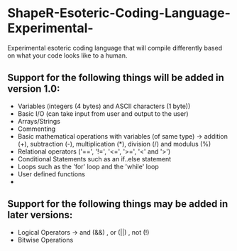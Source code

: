 # ShapeR-Esoteric-Coding-Language-Experimental-

Experimental esoteric coding language that will compile differently based on what your code looks like to a human.

## Support for the following things will be added in version 1.0:
- Variables (integers (4 bytes) and ASCII characters (1 byte))
- Basic I/O (can take input from user and output to the user)
- Arrays/Strings
- Commenting
- Basic mathematical operations with variables (of same type) -> addition (+), subtraction (-), multiplication (\*), division (/) and modulus (%) 
- Relational operators ('==', '!=', '<=', '>=', '<' and '>')
- Conditional Statements such as an if..else statement
- Loops such as the 'for' loop and the 'while' loop
- User defined functions
- 
## Support for the following things may be added in later versions:
- Logical Operators -> and (&&) , or (||) , not (!)
- Bitwise Operations
